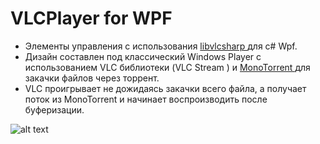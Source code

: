 # VLCPlayer for WPF

- Элементы управления с использования [libvlcsharp ](https://github.com/videolan/libvlcsharp) для c# Wpf.
- Дизайн составлен под классический Windows Player с использованием VLC библиотеки (VLC Stream ) и [MonoTorrent ](https://github.com/alanmcgovern/monotorrent)  для закачки файлов через торрент.
- VLC проигрывает не дожидаясь закачки всего файла, а получает поток из MonoTorrent и начинает воспроизводить после буферизации.

![alt text](https://i.ibb.co/RCcM0wD/Player-Torrent.png)


